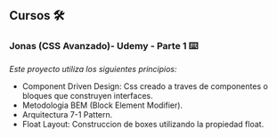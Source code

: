 ## Cursos 🛠️
### Jonas (CSS Avanzado)- Udemy - Parte 1 ⌨️

_Este proyecto utiliza los siguientes principios:_

* Component Driven Design: Css creado a traves de componentes o bloques que construyen interfaces.
* Metodologia BEM (Block Element Modifier).
* Arquitectura 7-1 Pattern.
* Float Layout: Construccion de boxes utilizando la propiedad float.
